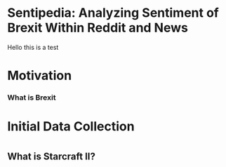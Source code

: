 # Sentipedia: Analyzing Sentiment of Brexit Within Reddit and News 
Hello this is a test

# Motivation

### What is Brexit 

### 
# Initial Data Collection 

# 

## What is Starcraft II?
